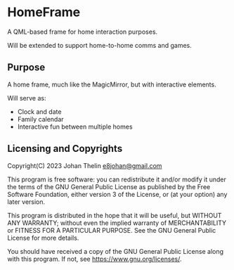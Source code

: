 # HomeFrame

A QML-based frame for home interaction purposes.

Will be extended to support home-to-home comms and games.



## Purpose

A home frame, much like the MagicMirror, but with interactive elements.

Will serve as:

- Clock and date
- Family calendar
- Interactive fun between multiple homes



## Licensing and Copyrights

Copyright(C) 2023 Johan Thelin <e8johan@gmail.com>

This program is free software: you can redistribute it and/or modify
it under the terms of the GNU General Public License as published by
the Free Software Foundation, either version 3 of the License, or
(at your option) any later version.

This program is distributed in the hope that it will be useful,
but WITHOUT ANY WARRANTY; without even the implied warranty of
MERCHANTABILITY or FITNESS FOR A PARTICULAR PURPOSE.  See the
GNU General Public License for more details.

You should have received a copy of the GNU General Public License
along with this program.  If not, see <https://www.gnu.org/licenses/>.
